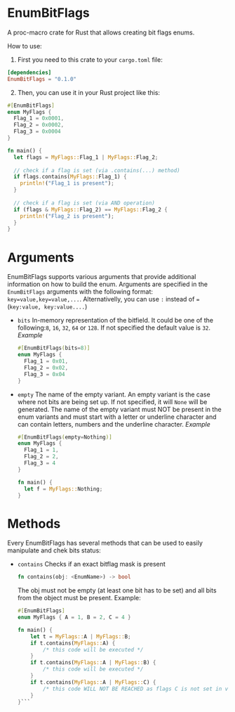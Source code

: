 # EnumBitFlags
A proc-macro crate for Rust that allows creating bit flags enums.


How to use:
1. First you need to this crate to your `cargo.toml` file:
```toml
[dependencies]
EnumBitFlags = "0.1.0"
```

2. Then, you can use it in your Rust project like this:
```rs
#[EnumBitFlags]
enum MyFlags {
  Flag_1 = 0x0001,
  Flag_2 = 0x0002,
  Flag_3 = 0x0004
}

fn main() {
  let flags = MyFlags::Flag_1 | MyFlags::Flag_2;
  
  // check if a flag is set (via .contains(...) method)
  if flags.contains(MyFlags::Flag_1) {
    println!("Flag_1 is present");
  }
  
  // check if a flag is set (via AND operation)
  if (flags & MyFlags::Flag_2) == MyFlags::Flag_2 {
    println!("Flag_2 is present");
  }
}
```

# Arguments
EnumBitFlags supports various arguments that provide additional information on how to build the enum. Arguments are specified in the `EnumBitFlags` arguments with the following format: `key=value,key=value,...`. Alternativelly, you can use `:` instead of `=` (`key:value, key:value....`)

* `bits`  In-memory representation of the bitfield. It could be one of the following:`8`, `16`, `32`, `64` or `128`. If not specified the default value is `32`.
  _Example_
  ```rs
  #[EnumBitFlags(bits=8)]
  enum MyFlags {
    Flag_1 = 0x01,
    Flag_2 = 0x02,
    Flag_3 = 0x04
  }
  ```
* `empty` The name of the empty variant. An empty variant is the case where not bits are being set up. If not specified, it will `None` will be generated. The name of the empty variant must NOT be present in the enum variants and must start with a letter or underline character and can contain letters, numbers and the underline character. _Example_
  ```rs
  #[EnumBitFlags(empty=Nothing)]
  enum MyFlags {
    Flag_1 = 1,
    Flag_2 = 2,
    Flag_3 = 4
  }
  
  fn main() {
    let f = MyFlags::Nothing;
  }
  ```
  
# Methods
Every EnumBitFlags has several methods that can be used to easily manipulate and chek bits status:

* `contains` Checks if an exact bitflag mask is present
    ```rs
    fn contains(obj: <EnumName>) -> bool
    ```
    The obj must not be empty (at least one bit has to be set) and all bits from the object must be present.
    Example:
    ```rs
    #[EnumBitFlags]
    enum MyFlags { A = 1, B = 2, C = 4 }
    
    fn main() {
        let t = MyFlags::A | MyFlags::B;
        if t.contains(MyFlags::A) { 
            /* this code will be executed */ 
        }
        if t.contains(MyFlags::A | MyFlags::B) {
            /* this code will be executed */ 
        }
        if t.contains(MyFlags::A | MyFlags::C) {
            /* this code WILL NOT BE REACHED as flags C is not set in variable t */
        }
    }```

